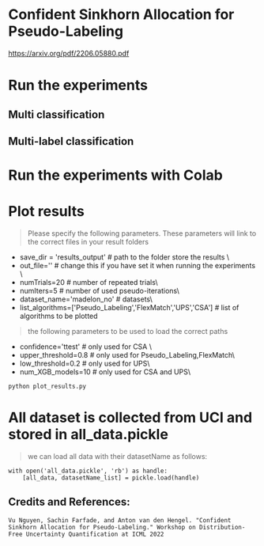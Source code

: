 # Confident Sinkhorn Allocation for Pseudo-Labeling
https://arxiv.org/pdf/2206.05880.pdf

# Run the experiments

## Multi classification

## Multi-label classification


# Run the experiments with Colab

# Plot results

> Please specify the following parameters. These parameters will link to the correct files in your result folders

* save_dir = 'results_output' # path to the folder store the results \
* out_file='' # change this if you have set it when running the experiments \
* numTrials=20 # number of repeated trials\
* numIters=5 # number of used pseudo-iterations\
* dataset_name='madelon_no' # datasets\
* list_algorithms=['Pseudo_Labeling','FlexMatch','UPS','CSA'] # list of algorithms to be plotted

> the following parameters to be used to load the correct paths

* confidence='ttest' # only used for CSA \
* upper_threshold=0.8 # only used for Pseudo_Labeling,FlexMatch\
* low_threshold=0.2 # only used for UPS\
* num_XGB_models=10 # only used for CSA and UPS\


```
python plot_results.py
```

# All dataset is collected from UCI and stored in all_data.pickle

> we can load all data with their datasetName as follows:
```
with open('all_data.pickle', 'rb') as handle:
    [all_data, datasetName_list] = pickle.load(handle)
```

## Credits and References:

```
Vu Nguyen, Sachin Farfade, and Anton van den Hengel. "Confident Sinkhorn Allocation for Pseudo-Labeling." Workshop on Distribution-Free Uncertainty Quantification at ICML 2022
```
